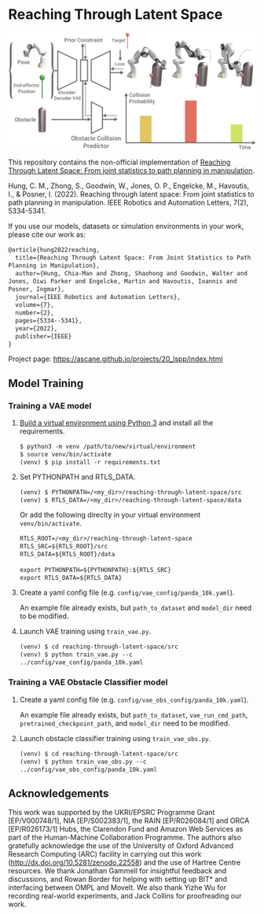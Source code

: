 # Reaching Through Latent Space

![RTLS overview](docs/overview.png)

This repository contains the non-official implementation of [Reaching Through Latent Space: From joint statistics to path planning in manipulation](https://arxiv.org/abs/2210.11779).

Hung, C. M., Zhong, S., Goodwin, W., Jones, O. P., Engelcke, M., Havoutis, I., & Posner, I. (2022). Reaching through latent space: From joint statistics to path planning in manipulation. IEEE Robotics and Automation Letters, 7(2), 5334-5341.

If you use our models, datasets or simulation environments in your work, please cite our work as:
```
@article{hung2022reaching,
  title={Reaching Through Latent Space: From Joint Statistics to Path Planning in Manipulation},
  author={Hung, Chia-Man and Zhong, Shaohong and Goodwin, Walter and Jones, Oiwi Parker and Engelcke, Martin and Havoutis, Ioannis and Posner, Ingmar},
  journal={IEEE Robotics and Automation Letters},
  volume={7},
  number={2},
  pages={5334--5341},
  year={2022},
  publisher={IEEE}
}
```

Project page: https://ascane.github.io/projects/20_lspp/index.html

## Model Training

### Training a VAE model

1. [Build a virtual environment using Python 3](https://docs.python.org/3/library/venv.html) and install all the requirements.

    ```
    $ python3 -m venv /path/to/new/virtual/environment
    $ source venv/bin/activate
    (venv) $ pip install -r requirements.txt
    ```

2. Set PYTHONPATH and RTLS_DATA.

    ```
    (venv) $ PYTHONPATH=/<my_dir>/reaching-through-latent-space/src
    (venv) $ RTLS_DATA=/<my_dir>/reaching-through-latent-space/data
    ```

    Or add the following direclty in your virtual environment `venv/bin/activate`.

    ```
    RTLS_ROOT=/<my_dir>/reaching-through-latent-space
    RTLS_SRC=${RTLS_ROOT}/src
    RTLS_DATA=${RTLS_ROOT}/data

    export PYTHONPATH=${PYTHONPATH}:${RTLS_SRC}
    export RTLS_DATA=${RTLS_DATA}
    ```

3. Create a yaml config file (e.g. `config/vae_config/panda_10k.yaml`).

   An example file already exists, but `path_to_dataset` and `model_dir` need to be modified.

4. Launch VAE training using `train_vae.py`.

    ```
    (venv) $ cd reaching-through-latent-space/src
    (venv) $ python train_vae.py --c ../config/vae_config/panda_10k.yaml
    ```

### Training a VAE Obstacle Classifier model

1. Create a yaml config file (e.g. `config/vae_obs_config/panda_10k.yaml`).

   An example file already exists, but `path_to_dataset`, `vae_run_cmd_path`, `pretrained_checkpoint_path`, and `model_dir` need to be modified.

2. Launch obstacle classifier training using `train_vae_obs.py`.

    ```
    (venv) $ cd reaching-through-latent-space/src
    (venv) $ python train_vae_obs.py --c ../config/vae_obs_config/panda_10k.yaml
    ```

## Acknowledgements
This work was supported by the UKRI/EPSRC Programme Grant [EP/V000748/1], NIA [EP/S002383/1], the RAIN [EP/R026084/1] and ORCA [EP/R026173/1] Hubs, the Clarendon Fund and Amazon Web Services as part of the Human-Machine Collaboration Programme. The authors also gratefully acknowledge the use of the University of Oxford Advanced Research Computing (ARC) facility in carrying out this work (http://dx.doi.org/10.5281/zenodo.22558) and the use of Hartree Centre resources. We thank Jonathan Gammell for insightful feedback and discussions, and Rowan Border for helping with setting up BIT* and interfacing between OMPL and MoveIt. We also thank Yizhe Wu for recording real-world experiments, and Jack Collins for proofreading our work.
